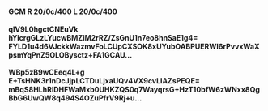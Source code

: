#### GCM R 20/0c/400 L 20/0c/400
**qIV9L0hgctCNEuVk**<br/>**hYicrgGLzLYucwBMZiM2rRZ/ZsGnU1n7eo8hnSaE1g4=**<br/>**FYLD1u4d6VJckkWazmvFoLCUpCXSOK8xUYubOABPUERWl6rPvvxWaXpsmYqPnZ5OLOBysctz+FA1GCAU...**<br/><br/>
**WBp5zB9wCEeq4L+g**<br/>**E+TsHNK3r1nDcJjpLCTDuLjxaUQv4VX9cvLlAZsPEQE=**<br/>**mBqS8HLhRlDHFWaMxb0UHKZQS0q7WayqrsG+HzT10bfW6zWNxx8QgBbG6UwQW8q494S4OZuPfrV9Rj+u...**